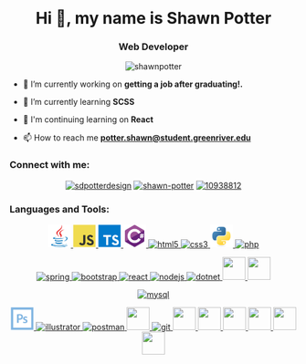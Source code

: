 <header>
<link rel="stylesheet" href="https://cdn.jsdelivr.net/gh/devicons/devicon@v2.15.1/devicon.min.css">
</header>  

<h1 align="center">Hi 👋, my name is Shawn Potter</h1>
<h3 align="center">Web Developer</h3>

<p align="center">  <img src="https://komarev.com/ghpvc/?username=shawnpotter&label=Profile%20views&color=0e75b6&style=flat" alt="shawnpotter" /> </p>

- 🔭 I’m currently working on **getting a job after graduating!.**

- 🌱 I’m currently learning **SCSS**

- 🌳 I'm continuing learning on **React**

- 📫 How to reach me **potter.shawn@student.greenriver.edu**

<h3 align="left">Connect with me:</h3>
<p align="center"> 
<a href="https://twitter.com/sdpotterdesign" target="blank"><img align="center" src="https://raw.githubusercontent.com/rahuldkjain/github-profile-readme-generator/master/src/images/icons/Social/twitter.svg" alt="sdpotterdesign" height="30" width="40" /></a>
<a href="https://linkedin.com/in/shawn-potter" target="blank"><img align="center" src="https://raw.githubusercontent.com/rahuldkjain/github-profile-readme-generator/master/src/images/icons/Social/linked-in-alt.svg" alt="shawn-potter" height="30" width="40" /></a>
<a href="https://stackoverflow.com/users/10938812" target="blank"><img align="center" src="https://raw.githubusercontent.com/rahuldkjain/github-profile-readme-generator/master/src/images/icons/Social/stack-overflow.svg" alt="10938812" height="30" width="40" /></a>
</p>

<h3 align="left">Languages and Tools:</h3>
<p align="center"> 

<a href="https://www.java.com" target="_blank" rel="noreferrer"> 
    <img src="https://raw.githubusercontent.com/devicons/devicon/master/icons/java/java-original.svg" alt="java" width="40" height="40"/> 
</a> 

<a href="https://developer.mozilla.org/en-US/docs/Web/JavaScript" target="_blank" rel="noreferrer"> 
    <img src="https://raw.githubusercontent.com/devicons/devicon/master/icons/javascript/javascript-original.svg" alt="javascript" width="40" height="40"/> 
</a>

<a href="https://www.typescriptlang.org/" target="_blank" rel="noreferrer"> 
    <img src="https://raw.githubusercontent.com/devicons/devicon/master/icons/typescript/typescript-original.svg" alt="typescript" width="40" height="40"/>
</a>

<a href="https://www.w3schools.com/cs/" target="_blank" rel="noreferrer"> 
    <img src="https://raw.githubusercontent.com/devicons/devicon/master/icons/csharp/csharp-original.svg" alt="csharp" width="40" height="40"/> 
</a>

<a href="https://www.w3.org/html/" target="_blank" rel="noreferrer"> 
    <img src="https://cdn.jsdelivr.net/gh/devicons/devicon/icons/html5/html5-original.svg" alt="html5" width="40" height="40"/> 
</a> 

<a href="https://www.w3schools.com/css/" target="_blank" rel="noreferrer"> 
    <img src="https://cdn.jsdelivr.net/gh/devicons/devicon/icons/css3/css3-original.svg" alt="css3" width="40" height="40"/> 
</a>

<a href="https://www.python.org" target="_blank" rel="noreferrer"> 
    <img src="https://raw.githubusercontent.com/devicons/devicon/master/icons/python/python-original.svg" alt="python" width="40" height="40"/> 
</a>

<a href="https://www.php.net" target="_blank" rel="noreferrer"> 
    <img src="https://cdn.jsdelivr.net/gh/devicons/devicon/icons/php/php-plain.svg" alt="php" width="40" height="40"/>
</a> 

</p>

<p align="center"> 

<a href="https://spring.io/" target="_blank" rel="noreferrer"> 
    <img src="https://www.vectorlogo.zone/logos/springio/springio-icon.svg" alt="spring" width="40" height="40"/>
</a>

<a href="https://getbootstrap.com" target="_blank" rel="noreferrer"> 
    <img src="https://cdn.jsdelivr.net/gh/devicons/devicon/icons/bootstrap/bootstrap-original.svg" alt="bootstrap" width="40" height="40"/> 
</a>

<a href="https://reactjs.org/" target="_blank" rel="noreferrer"> 
    <img src="https://cdn.jsdelivr.net/gh/devicons/devicon/icons/react/react-original.svg" alt="react" width="40" height="40"/> 
</a>

<a href="https://nodejs.org" target="_blank" rel="noreferrer"> 
    <img src="https://cdn.jsdelivr.net/gh/devicons/devicon/icons/nodejs/nodejs-original.svg" alt="nodejs" width="40" height="40"/> 
</a> 

<a href="https://dotnet.microsoft.com/" target="_blank" rel="noreferrer"> 
    <img src="https://cdn.jsdelivr.net/gh/devicons/devicon/icons/dot-net/dot-net-original.svg" alt="dotnet" width="40" height="40"/> 
</a>
 
<a href="https://nextjs.org/" target="_blank" rel="noreferrer">
    <img src="https://cdn.jsdelivr.net/gh/devicons/devicon/icons/nextjs/nextjs-original.svg" width="40" height="40"/>       
</a>
<a href="https://docs.soliditylang.org/" target="_blank" rel="noreferrer">
    <img src="https://cdn.jsdelivr.net/gh/devicons/devicon/icons/solidity/solidity-plain.svg" width="40" height="40"/>
</a>
</p>


<p align="center"> 
<a href="https://www.mysql.com/" target="_blank" rel="noreferrer"> 
    <img src="https://cdn.jsdelivr.net/gh/devicons/devicon/icons/mysql/mysql-plain-wordmark.svg" alt="mysql" width="40" height="40"/> 
</a>
</p>


<p align="center"> 
<a href="https://www.photoshop.com/en" target="_blank" rel="noreferrer"> 
    <img src="https://raw.githubusercontent.com/devicons/devicon/master/icons/photoshop/photoshop-line.svg" alt="photoshop" width="40" height="40"/> 
</a>

<a href="https://www.adobe.com/in/products/illustrator.html" target="_blank" rel="noreferrer"> 
    <img src="https://www.vectorlogo.zone/logos/adobe_illustrator/adobe_illustrator-icon.svg" alt="illustrator" width="40" height="40"/> 
</a>

<a href="https://postman.com" target="_blank" rel="noreferrer"> 
    <img src="https://www.vectorlogo.zone/logos/getpostman/getpostman-icon.svg" alt="postman" width="40" height="40"/> 
</a>

<a href="https://www.docker.com/" target="_blank" rel="noreferrer"> 
    <img src="https://cdn.jsdelivr.net/gh/devicons/devicon/icons/docker/docker-plain-wordmark.svg" width="40" height="40"/>
</a>

<a href="https://git-scm.com/" target="_blank" rel="noreferrer">
    <img src="https://www.vectorlogo.zone/logos/git-scm/git-scm-icon.svg" alt="git" width="40" height="40"/> 
</a>
    
<a href="https://visualstudio.microsoft.com/" target="_blank" rel="noreferrer">
    <img src="https://cdn.jsdelivr.net/gh/devicons/devicon/icons/visualstudio/visualstudio-plain.svg" width="40" height="40"/>
</a>       
    
<a href="https://code.visualstudio.com/" target="_blank" rel="noreferrer">
    <img src="https://cdn.jsdelivr.net/gh/devicons/devicon/icons/vscode/vscode-original.svg" width="40" height="40"/>      
</a>
    
<a href="https://trello.com/" target="_blank" rel="noreferer">
    <img src="https://cdn.jsdelivr.net/gh/devicons/devicon/icons/trello/trello-plain.svg" width="40" height="40"/>
</a>
<a href="https://slack.com/" target="_blank" rel="noreferer">
    <img src="https://cdn.jsdelivr.net/gh/devicons/devicon/icons/slack/slack-original.svg" width="40" height="40"/>
</a>
<a href="https://www.npmjs.com/" target="_blank" rel="noreferer">
    <img src="https://cdn.jsdelivr.net/gh/devicons/devicon/icons/npm/npm-original-wordmark.svg" width="40" height="40"/>
</a>
<a href="https://www.jetbrains.com/" target="_blank" rel="noreferer">
    <img src="https://cdn.jsdelivr.net/gh/devicons/devicon/icons/jetbrains/jetbrains-original.svg" width="40" height="40"/>
</a> 
</p>


